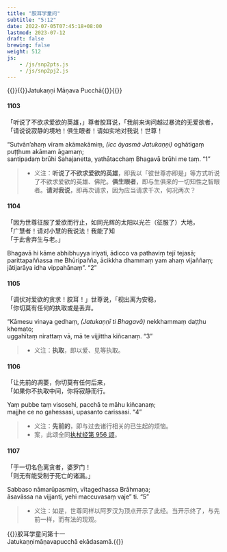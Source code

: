 ```yaml
---
title: "胶耳学童问"
subtitle: "5:12"
date: 2022-07-05T07:45:18+08:00
lastmod: 2023-07-12
draft: false
brewing: false
weight: 512
js:
    - /js/snp2pts.js
    - /js/snp2pj2.js
---
```



{{<subtitle>}}{{<suttalink src="snp5.12">}}Jatukaṇṇi Māṇava Pucchā{{</suttalink>}}{{</subtitle>}}

#### 1103

「听说了不欲求爱欲的英雄，」尊者胶耳说，「我前来询问越过暴流的无爱欲者，  
「请说说寂静的境地！俱生眼者！请如实地对我说！世尊！

“Sutvān’ahaṃ vīram akāmakāmiṃ, <i>(icc āyasmā Jatukaṇṇi)</i> oghātigaṃ puṭṭhum akāmam āgamaṃ;  
santipadaṃ brūhi Sahajanetta, yathātacchaṃ Bhagavā brūhi me taṃ. <q>1</q>

> - 义注：**听说了不欲求爱欲的英雄**，即我以「彼世尊亦即是」等方式听说了不欲求爱欲的英雄、佛陀。**俱生眼者**，即与生俱来的一切知性之智眼者。**请对我说**，即再次请求，因为应当请求千次，何况两次？

#### 1104

「因为世尊征服了爱欲而行止，如同光辉的太阳以光芒（征服了）大地，  
「广慧者！请对小慧的我说法！我能了知  
「于此舍弃生与老。」

Bhagavā hi kāme abhibhuyya iriyati, ādicco va pathaviṃ tejī tejasā;  
parittapaññassa me Bhūripañña, ācikkha dhammaṃ yam ahaṃ vijaññaṃ;  
jātijarāya idha vippahānaṃ”. <q>2</q>

#### 1105

「调伏对爱欲的贪求！胶耳！」世尊说，「视出离为安稳，  
「你切莫有任何的执取或是丢弃。

“Kāmesu vinaya gedhaṃ, <i>(Jatukaṇṇī ti Bhagavā)</i> nekkhammaṃ daṭṭhu khemato;  
uggahītaṃ nirattaṃ vā, mā te vijjittha kiñcanaṃ. <q>3</q>

> - 义注：**执取**，即以爱、见等执取。

#### 1106

「让先前的凋萎，你切莫有任何后来，  
「如果你不执取中间，你将寂静而行。

Yaṃ pubbe taṃ visosehi, pacchā te māhu kiñcanaṃ;  
majjhe ce no gahessasi, upasanto carissasi. <q>4</q>

> - 义注：**先前的**，即与过去诸行相关的已生起的烦恼。
> - 案，此颂全同[执杖经第 956 颂](../415/#956)。

#### 1107

「于一切名色离贪者，婆罗门！  
「则无有能受制于死亡的诸漏。」

Sabbaso nāmarūpasmiṃ, vītagedhassa Brāhmaṇa;  
āsavāssa na vijjanti, yehi maccuvasaṃ vaje” ti. <q>5</q>

> - 义注：如是，世尊同样以阿罗汉为顶点开示了此经。当开示终了，与先前一样，而有法的现观。


{{<eof>}}胶耳学童问第十一<br>Jatukaṇṇimāṇavapucchā ekādasamā.{{</eof>}}